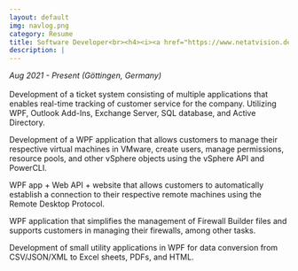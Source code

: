 ```yaml
---
layout: default
img: navlog.png
category: Resume
title: Software Developer<br><h4><i><a href="https://www.netatvision.de/">NET@vision</a> - Telekom Partner</i></h4>
description: |
---
```

<i>Aug 2021 - Present (Göttingen, Germany)</i>
<br>
<br>
Development of a ticket system consisting of multiple applications that enables real-time tracking of customer service for the company. Utilizing WPF, Outlook Add-Ins, Exchange Server, SQL database, and Active Directory.

Development of a WPF application that allows customers to manage their respective virtual machines in VMware, create users, manage permissions, resource pools, and other vSphere objects using the vSphere API and PowerCLI.

WPF app + Web API + website that allows customers to automatically establish a connection to their respective remote machines using the Remote Desktop Protocol.

WPF application that simplifies the management of Firewall Builder files and supports customers in managing their firewalls, among other tasks.

Development of small utility applications in WPF for data conversion from CSV/JSON/XML to Excel sheets, PDFs, and HTML.
